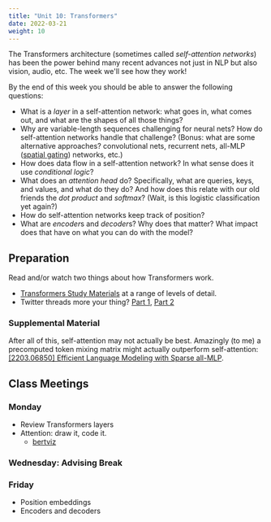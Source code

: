 ```yaml
---
title: "Unit 10: Transformers"
date: 2022-03-21
weight: 10
---
```


The Transformers architecture (sometimes called *self-attention networks*) has been the power behind many recent advances not just in NLP but also vision, audio, etc.
The week we'll see how they work!

By the end of this week you should be able to answer the following questions:

- What is a *layer* in a self-attention network: what goes in, what comes out, and what are the shapes of all those things?
- Why are variable-length sequences challenging for neural nets? How do self-attention networks handle that challenge? (Bonus: what are some alternative approaches? convolutional nets, recurrent nets, all-MLP ([spatial gating](https://arxiv.org/abs/2105.08050)) networks, etc.)
- How does data flow in a self-attention network? In what sense does it use *conditional logic*?
- What does an *attention head* do? Specifically, what are queries, keys, and values, and what do they do? And how does this relate with our old friends the *dot product* and *softmax*? (Wait, is this logistic classification yet again?)
- How do self-attention networks keep track of position?
- What are *encoder*s and *decoder*s? Why does that matter? What impact does that have on what you can do with the model?

## Preparation

Read and/or watch two things about how Transformers work.

- [Transformers Study Materials](https://github.com/dair-ai/Transformers-Recipe) at a range of levels of detail.
- Twitter threads more your thing? [Part 1](https://twitter.com/MishaLaskin/status/1479246928454037508), [Part 2](https://twitter.com/MishaLaskin/status/1481767733972901888)

### Supplemental Material

After all of this, self-attention may not actually be best. Amazingly (to me) a precomputed token mixing matrix might actually outperform self-attention: [[2203.06850] Efficient Language Modeling with Sparse all-MLP](https://arxiv.org/abs/2203.06850).

## Class Meetings

### Monday

- Review Transformers layers
- Attention: draw it, code it.
  - [bertviz](https://github.com/jessevig/bertviz)

### Wednesday: Advising Break

### Friday

- Position embeddings
- Encoders and decoders
